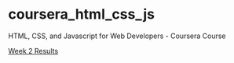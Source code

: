 # coursera_html_css_js
HTML, CSS, and Javascript for Web Developers - Coursera Course

[Week 2 Results](https://adnnahmed.github.io/coursera_html_css_js/site/)
